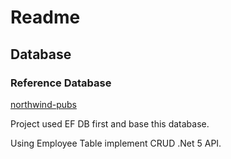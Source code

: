 # Readme
##  Database
### Reference Database
[northwind-pubs](https://github.com/microsoft/sql-server-samples/tree/master/samples/databases/northwind-pubs#northwind-and-pubs-sample-databases-for-microsoft-sql-server)

Project used EF DB first and base this database.

Using Employee Table implement CRUD .Net 5 API.

